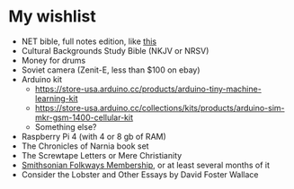 # My wishlist

- NET bible, full notes edition, like [this](https://www.amazon.com/Bible-Full-notes-Leathersoft-Comfort-Print/dp/0785225099)
- Cultural Backgrounds Study Bible (NKJV or NRSV)
- Money for drums
- Soviet camera (Zenit-E, less than $100 on ebay)
- Arduino kit
	- https://store-usa.arduino.cc/products/arduino-tiny-machine-learning-kit
	- https://store-usa.arduino.cc/collections/kits/products/arduino-sim-mkr-gsm-1400-cellular-kit
	- Something else?
- Raspberry Pi 4 (with 4 or 8 gb of RAM)
- The Chronicles of Narnia book set
- The Screwtape Letters or Mere Christianity
- [Smithsonian Folkways Membership](https://folkways.si.edu/membership), or at least several months of it
- Consider the Lobster and Other Essays by David Foster Wallace
